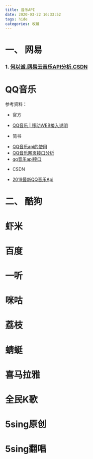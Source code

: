 ```yaml
---
title: 音乐API
date: 2020-03-22 16:33:52
tags: hide
categories: 收藏
---
```




# 一、 网易

### 1. [何以诚.网易云音乐API分析.CSDN](https://blog.csdn.net/u013022222/article/details/51707352)

<!-- more -->


# QQ音乐

参考资料：
+ 官方
 - [QQ音乐 | 移动WEB接入说明](https://y.qq.com/m/api/open/index.html)

+ 简书
 - [QQ音乐api的使用](https://www.jianshu.com/p/67e4bd47d981)
 - [QQ音乐网页接口分析](https://www.jianshu.com/p/ce1180eac37b)
 - [qq音乐api接口](https://www.jianshu.com/p/e3c8b4b39c11)

+ CSDN
 - [2019最新QQ音乐Api](https://blog.csdn.net/qq_41979349/article/details/102458551)


# 二、 酷狗


# 虾米

# 百度


# 一听


# 咪咕


# 荔枝


# 蜻蜓


# 喜马拉雅


# 全民K歌


# 5sing原创


# 5sing翻唱



